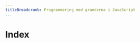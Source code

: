 ```yaml
---
titleBreadcrumb: Programmering med grunderna i JavaScript
...
```

Index
===============================
